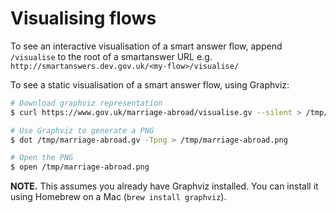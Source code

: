 # Visualising flows

To see an interactive visualisation of a smart answer flow, append `/visualise` to the root of a smartanswer URL e.g. `http://smartanswers.dev.gov.uk/<my-flow>/visualise/`

To see a static visualisation of a smart answer flow, using Graphviz:

```bash
# Download graphviz representation
$ curl https://www.gov.uk/marriage-abroad/visualise.gv --silent > /tmp/marriage-abroad.gv

# Use Graphviz to generate a PNG
$ dot /tmp/marriage-abroad.gv -Tpng > /tmp/marriage-abroad.png

# Open the PNG
$ open /tmp/marriage-abroad.png
```

__NOTE.__ This assumes you already have Graphviz installed. You can install it using Homebrew on a Mac (`brew install graphviz`).
